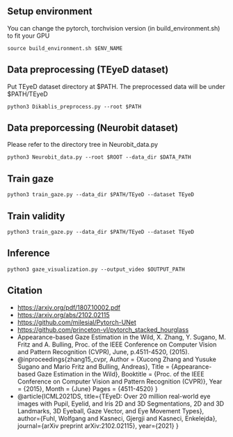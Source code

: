 ## Setup environment

You can change the pytorch, torchvision version (in build_environment.sh) to fit your GPU

    source build_environment.sh $ENV_NAME

## Data preprocessing (TEyeD dataset)

Put TEyeD dataset directory at $PATH. The preprocessed data will be under $PATH/TEyeD

    python3 Dikablis_preprocess.py --root $PATH

## Data preporcessing (Neurobit dataset)

Please refer to the directory tree in Neurobit_data.py

    python3 Neurobit_data.py --root $ROOT --data_dir $DATA_PATH
    
## Train gaze

    python3 train_gaze.py --data_dir $PATH/TEyeD --dataset TEyeD

## Train validity

    python3 train_gaze.py --data_dir $PATH/TEyeD --dataset TEyeD

## Inference

    python3 gaze_visualization.py --output_video $OUTPUT_PATH

## Citation
* https://arxiv.org/pdf/1807.10002.pdf
* https://arxiv.org/abs/2102.02115
* https://github.com/milesial/Pytorch-UNet
* https://github.com/princeton-vl/pytorch_stacked_hourglass
* Appearance-based Gaze Estimation in the Wild, X. Zhang, Y. Sugano, M. Fritz and A. Bulling, Proc. of the IEEE Conference on Computer Vision and Pattern Recognition (CVPR), June, p.4511-4520, (2015). 
* @inproceedings{zhang15_cvpr,
  Author = {Xucong Zhang and Yusuke Sugano and Mario Fritz and Bulling, Andreas},
  Title = {Appearance-based Gaze Estimation in the Wild},
  Booktitle = {Proc. of the IEEE Conference on Computer Vision and Pattern Recognition (CVPR)},
  Year = {2015},
  Month = {June}
  Pages = {4511-4520} }
* @article{ICML2021DS,
  title={TEyeD: Over 20 million real-world eye images with Pupil, Eyelid, and Iris 2D and 3D Segmentations, 2D and 3D Landmarks, 3D Eyeball, Gaze Vector, and Eye Movement Types},
  author={Fuhl, Wolfgang and Kasneci, Gjergji and Kasneci, Enkelejda},
  journal={arXiv preprint arXiv:2102.02115},
  year={2021}
  }
